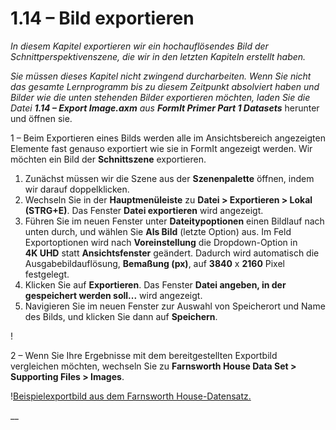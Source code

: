 # 1.14 – Bild exportieren

_In diesem Kapitel exportieren wir ein hochauflösendes Bild der Schnittperspektivenszene, die wir in den letzten Kapiteln erstellt haben._

_Sie müssen dieses Kapitel nicht zwingend durcharbeiten. Wenn Sie nicht das gesamte Lernprogramm bis zu diesem Zeitpunkt absolviert haben und Bilder wie die unten stehenden Bilder exportieren möchten, laden Sie die Datei_ _**1.14 – Export Image.axm**_ _aus_ _**FormIt Primer Part 1 Datasets**_ herunter und öffnen sie.

1 – Beim Exportieren eines Bilds werden alle im Ansichtsbereich angezeigten Elemente fast genauso exportiert wie sie in FormIt angezeigt werden. Wir möchten ein Bild der **Schnittszene** exportieren.

1. Zunächst müssen wir die Szene aus der **Szenenpalette** öffnen, indem wir darauf doppelklicken.
2. Wechseln Sie in der **Hauptmenüleiste** zu **Datei > Exportieren > Lokal (STRG+E)**. Das Fenster **Datei exportieren** wird angezeigt.
3. Führen Sie im neuen Fenster unter **Dateitypoptionen** einen Bildlauf nach unten durch, und wählen Sie **Als Bild** (letzte Option) aus. Im Feld Exportoptionen wird nach **Voreinstellung** die Dropdown-Option in **4K UHD** statt **Ansichtsfenster** geändert. Dadurch wird automatisch die Ausgabebildauflösung, **Bemaßung (px)**, auf **3840** x **2160** Pixel festgelegt.
4. Klicken Sie auf **Exportieren**. Das Fenster **Datei angeben, in der gespeichert werden soll...** wird angezeigt.
5. Navigieren Sie im neuen Fenster zur Auswahl von Speicherort und Name des Bilds, und klicken Sie dann auf **Speichern**.

\![](<../../.gitbook/assets/0 (5).png>)

2 – Wenn Sie Ihre Ergebnisse mit dem bereitgestellten Exportbild vergleichen möchten, wechseln Sie zu **Farnsworth House Data Set > Supporting Files > Images**.

\![Beispielexportbild aus dem Farnsworth House-Datensatz.](<../../.gitbook/assets/1 (16).png>)

__
